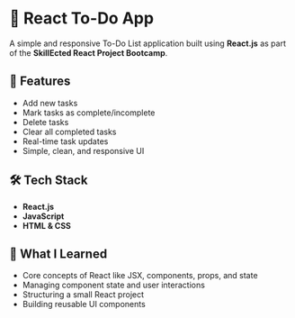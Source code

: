 # 📝 React To-Do App

A simple and responsive To-Do List application built using **React.js** as part of the **SkillEcted React Project Bootcamp**.

## 🚀 Features

- Add new tasks
- Mark tasks as complete/incomplete
- Delete tasks
- Clear all completed tasks
- Real-time task updates
- Simple, clean, and responsive UI

## 🛠️ Tech Stack

- **React.js**
- **JavaScript**
- **HTML & CSS**

## 🧠 What I Learned

- Core concepts of React like JSX, components, props, and state
- Managing component state and user interactions
- Structuring a small React project
- Building reusable UI components
